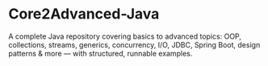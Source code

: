 # Core2Advanced-Java
A complete Java repository covering basics to advanced topics: OOP, collections, streams, generics, concurrency, I/O, JDBC, Spring Boot, design patterns &amp; more — with structured, runnable examples.

